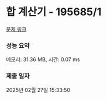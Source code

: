 # 합 계산기 - 195685/1 

[문제 링크](https://level.goorm.io/exam/195685/%ED%95%A9-%EA%B3%84%EC%82%B0%EA%B8%B0/quiz/1) 

### 성능 요약

메모리: 31.36 MB, 시간: 0.07 ms

### 제출 일자

2025년 02월 27일 15:33:50

